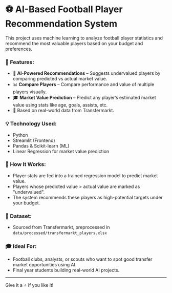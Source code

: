 # ⚽ AI-Based Football Player Recommendation System

This project uses machine learning to analyze football player statistics and recommend the most valuable players based on your budget and preferences.

### 🚀 Features:
- 🎯 **AI-Powered Recommendations** – Suggests undervalued players by comparing predicted vs actual market value.
- 📊 **Compare Players** – Compare performance and value of multiple players visually.
- 🎓 **Market Value Prediction** – Predict any player’s estimated market value using stats like age, goals, assists, etc.
- 📂 Based on real-world data from Transfermarkt.

### 💡 Technology Used:
- Python
- Streamlit (Frontend)
- Pandas & Scikit-learn (ML)
- Linear Regression for market value prediction

### 📌 How It Works:
- Player stats are fed into a trained regression model to predict market value.
- Players whose predicted value > actual value are marked as "undervalued".
- The system recommends these players as high-potential targets under your budget.

### 📁 Dataset:
- Sourced from Transfermarkt, preprocessed in `data/processed/transfermarkt_players.xlsx`

### 🎓 Ideal For:
- Football clubs, analysts, or scouts who want to spot good transfer market opportunities using AI.
- Final year students building real-world AI projects.

---

Give it a ⭐ if you like it!
